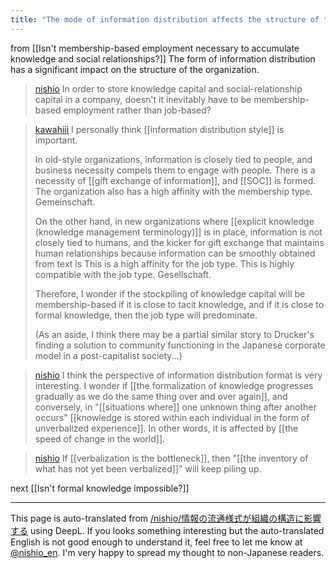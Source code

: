 ```yaml
---
title: "The mode of information distribution affects the structure of the organization."
---
```


from  [[Isn't membership-based employment necessary to accumulate knowledge and social relationships?]]
The form of information distribution has a significant impact on the structure of the organization.

> [nishio](https://twitter.com/nishio/status/1756502065789219107) In order to store knowledge capital and social-relationship capital in a company, doesn't it inevitably have to be membership-based employment rather than job-based?

> [kawahiii](https://twitter.com/kawahiii/status/1756520323493900583) I personally think [[information distribution style]] is important.
>
>  In old-style organizations, information is closely tied to people, and business necessity compels them to engage with people. There is a necessity of [[gift exchange of information]], and [[SOC]] is formed. The organization also has a high affinity with the membership type. Gemeinschaft.
>
>  On the other hand, in new organizations where [[explicit knowledge (knowledge management terminology)]] is in place, information is not closely tied to humans, and the kicker for gift exchange that maintains human relationships because information can be smoothly obtained from text is This is a high affinity for the job type. This is highly compatible with the job type. Gesellschaft.
>
>  Therefore, I wonder if the stockpiling of knowledge capital will be membership-based if it is close to tacit knowledge, and if it is close to formal knowledge, then the job type will predominate.
>
>  (As an aside, I think there may be a partial similar story to Drucker's finding a solution to community functioning in the Japanese corporate model in a post-capitalist society...)

> [nishio](https://twitter.com/nishio/status/1756677311469166676) I think the perspective of information distribution format is very interesting. I wonder if [[the formalization of knowledge progresses gradually as we do the same thing over and over again]], and conversely, in "[[situations where]] one unknown thing after another occurs" [[knowledge is stored within each individual in the form of unverbalized experience]]. In other words, it is affected by [[the speed of change in the world]].

> [nishio](https://twitter.com/nishio/status/1756884714609324515) If [[verbalization is the bottleneck]], then "[[the inventory of what has not yet been verbalized]]" will keep piling up.

next  [[Isn't formal knowledge impossible?]]

---
This page is auto-translated from [/nishio/情報の流通様式が組織の構造に影響する](https://scrapbox.io/nishio/情報の流通様式が組織の構造に影響する) using DeepL. If you looks something interesting but the auto-translated English is not good enough to understand it, feel free to let me know at [@nishio_en](https://twitter.com/nishio_en). I'm very happy to spread my thought to non-Japanese readers.